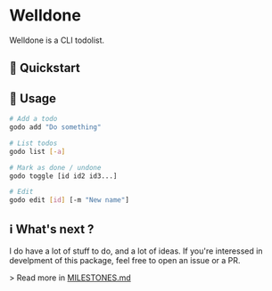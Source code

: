 # Welldone

Welldone is a CLI todolist.

## 🚀 Quickstart

<!-- ```
brew install godo
``` -->

## 📰 Usage

```bash
# Add a todo
godo add "Do something"

# List todos
godo list [-a]

# Mark as done / undone
godo toggle [id id2 id3...]

# Edit
godo edit [id] [-m "New name"]
```

## ℹ️ What's next ?

I do have a lot of stuff to do, and a lot of ideas. If you're interessed in develpment of this package, feel free to open an issue or a PR.

\> Read more in [MILESTONES.md](./MILESTONES.md) 
